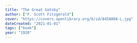 ```yaml
---
title: "The Great Gatsby"
author: ["F. Scott Fitzgerald"]
cover: "https://covers.openlibrary.org/b/id/8458088-L.jpg"
dateCreated: "2021-01-01"
tags: ["book"]
year: "1920"
---
```

